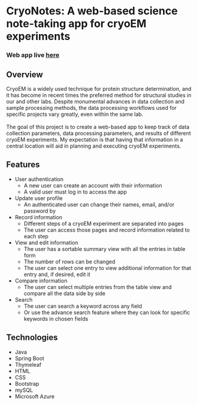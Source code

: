 # CryoNotes: A web-based science note-taking app for cryoEM experiments

### Web app live [here](http://cryonotes.ue.r.appspot.com )

## Overview
CryoEM is a widely used technique for protein structure determination, and it has become in recent times the preferred
method for structural studies in our and other labs. Despite monumental advances in data collection and sample
processing methods, the data processing workflows used for specific projects vary greatly, even within the same lab.
<br/>
<br/>
The goal of this project is to create a web-based app to keep track of data collection parameters, data processing
parameters, and results of different cryoEM experiments. My expectation is that having that information in a central
location will aid in planning and executing cryoEM experiments.

## Features
* User authentication
    * A new user can create an account with their information 
    * A valid user must log in to access the app
* Update user profile
  * An authenticated user can change their names, email, and/or password by
* Record information
  * Different steps of a cryoEM experiment are separated into pages
  * The user can access those pages and record information related to each step
* View and edit information
  * The user has a sortable summary view with all the entries in table form
  * The number of rows can be changed
  * The user can select one entry to view additional information for that entry and, if desired, edit it
* Compare information
  * The user can select multiple entries from the table view and compare all the data side by side
* Search
  * The user can search a keyword across any field
  * Or use the advance search feature where they can look for specific keywords in chosen fields


## Technologies
* Java<br/>
* Spring Boot <br/>
* Thymeleaf<br/>
* HTML<br/>
* CSS<br/>
* Bootstrap
* mySQL<br/>
* Microsoft Azure
